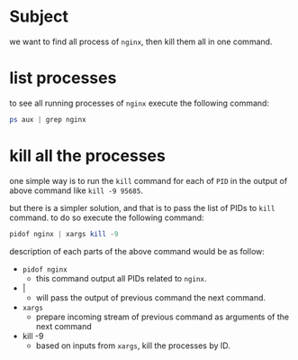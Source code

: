 # Subject

we want to find all process of `nginx`, then kill them all in one command.



# list processes

to see all running processes of `nginx` execute the following command:

```powershell
ps aux | grep nginx
```



# kill all the processes

one simple way is to run the `kill` command for each of `PID` in the output of above command like `kill -9 95685`.

but there is a simpler solution, and that is to pass the list of PIDs to `kill` command. to do so execute the following command:

```powershell
pidof nginx | xargs kill -9 
```



description of each parts of the above command would be as follow:

- `pidof nginx`
  - this command output all PIDs related to `nginx`.
- |
  - will pass the output of previous command the next command.
- `xargs`
  - prepare incoming stream of previous command as arguments of the next command
- kill -9
  - based on inputs from `xargs`, kill the processes by ID.   